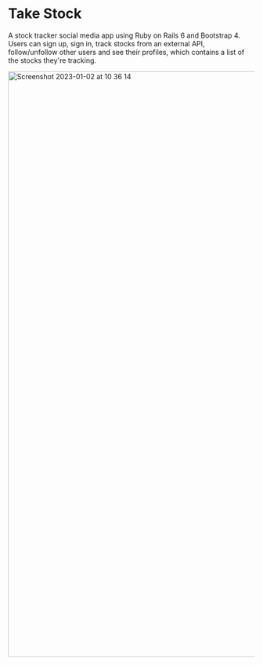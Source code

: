 # Take Stock

A stock tracker social media app using Ruby on Rails 6 and  Bootstrap 4. Users can sign up, sign in, track stocks from an external API, follow/unfollow other users and see their profiles, which contains a list of the stocks they're tracking.

<img width="1195" alt="Screenshot 2023-01-02 at 10 36 14" src="https://user-images.githubusercontent.com/97295867/210220390-f8238e61-e3fd-4f46-af13-b4d2a5554881.png">
